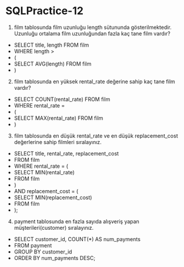 # SQLPractice-12

1. film tablosunda film uzunluğu length sütununda 
   gösterilmektedir. Uzunluğu ortalama film uzunluğundan 
   fazla kaç tane film vardır?
   
* SELECT title, length FROM film
* WHERE length >
* ( 
* 	SELECT AVG(length) FROM film 
* ) 


2. film tablosunda en yüksek rental_rate değerine sahip 
   kaç tane film vardır?

* SELECT COUNT(rental_rate) FROM film
* WHERE rental_rate = 
* (
* 	SELECT MAX(rental_rate) FROM film 
* )

3. film tablosunda en düşük rental_rate ve en düşük replacement_cost 
   değerlerine sahip filmleri sıralayınız.
   
* SELECT title, rental_rate, replacement_cost
*  FROM film
* WHERE rental_rate = (
*    SELECT MIN(rental_rate)
*    FROM film
* )
* AND replacement_cost = (
*    SELECT MIN(replacement_cost)
*    FROM film
* );

4. payment tablosunda en fazla sayıda alışveriş yapan 
   müşterileri(customer) sıralayınız.

* SELECT customer_id, COUNT(*) AS num_payments
* FROM payment
* GROUP BY customer_id
* ORDER BY num_payments DESC;
